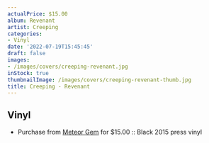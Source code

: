 ```yaml
---
actualPrice: $15.00
album: Revenant
artist: Creeping
categories:
- Vinyl
date: '2022-07-19T15:45:45'
draft: false
images:
- /images/covers/creeping-revenant.jpg
inStock: true
thumbnailImage: /images/covers/creeping-revenant-thumb.jpg
title: Creeping - Revenant
---
```


## Vinyl
* Purchase from [Meteor Gem](https://meteor-gem.com/products/used-creeping-revenant-lp) for $15.00 :: Black 2015 press vinyl
